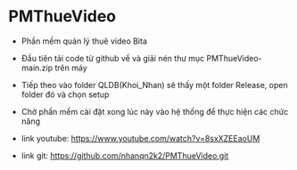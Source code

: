 # PMThueVideo
- Phần mềm quản lý thuê video Bita

+ Đầu tiên tải code từ github về và giải nén thư mục PMThueVideo-main.zip trên máy
+ Tiếp theo vào folder QLDB(Khoi_Nhan) sẽ thấy một folder Release, open folder đó và chọn setup
+ Chờ phần mềm cài đặt xong lúc này vào hệ thống để thực hiện các chức năng 

+ link youtube: https://www.youtube.com/watch?v=8sxXZEEaoUM
+ link git: https://github.com/nhanqn2k2/PMThueVideo.git
